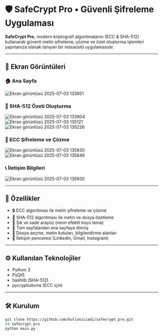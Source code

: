 # 🛡️ SafeCrypt Pro • Güvenli Şifreleme Uygulaması

**SafeCrypt Pro**, modern kriptografi algoritmalarını (ECC & SHA-512) kullanarak güvenli metin şifreleme, çözme ve özet oluşturma işlemleri yapmanıza olanak tanıyan bir masaüstü uygulamasıdır.

---

## 📸 Ekran Görüntüleri

### 🏠 Ana Sayfa
![Ekran görüntüsü 2025-07-03 133651](https://github.com/user-attachments/assets/4fa5e448-e4e4-4cee-95f9-b52cec106dd0)

### 🔐 SHA-512 Özeti Oluşturma
![Ekran görüntüsü 2025-07-03 133804](https://github.com/user-attachments/assets/af3a628b-5453-4bc4-bbfc-cc2751750e87)  
![Ekran görüntüsü 2025-07-03 135121](https://github.com/user-attachments/assets/8bb9f30c-0090-42dc-8345-d68bd092c244)
![Ekran görüntüsü 2025-07-03 135226](https://github.com/user-attachments/assets/b2613047-d6c5-4157-98ef-488fcde10ea2)


### 🔐 ECC Şifreleme ve Çözme
![Ekran görüntüsü 2025-07-03 135830](https://github.com/user-attachments/assets/8a01f152-ba7f-4654-babb-f019db3fe1f6)  
![Ekran görüntüsü 2025-07-03 135846](https://github.com/user-attachments/assets/d95e036c-ffa8-4a92-b724-7c16c71b5f1b)

### 📞 İletişim Bilgileri
![Ekran görüntüsü 2025-07-03 135930](https://github.com/user-attachments/assets/39b6b577-67e5-4c64-b4ba-4ea48598dcd3)

---

## 🔧 Özellikler

- 🔒 ECC algoritması ile metin şifreleme ve çözme  
- 🧮 SHA-512 algoritması ile metin ve dosya özetleme  
- 🎯 Şık ve sade arayüz (neon efektli koyu tema)  
- 🔁 Tüm sayfalardan ana sayfaya dönüş  
- 📁 Dosya seçme, metin kutuları, bilgilendirme alanları  
- 📩 İletişim penceresi (LinkedIn, Gmail, Instagram)

---

## ⚙️ Kullanılan Teknolojiler

- Python 3  
- PyQt5  
- hashlib (SHA-512)  
- pycryptodome (ECC için)

---

## 🛠️ Kurulum

```bash
git clone https://github.com/kullaniciadi/safecrypt_pro.git
cd safecrypt_pro
python main.py
